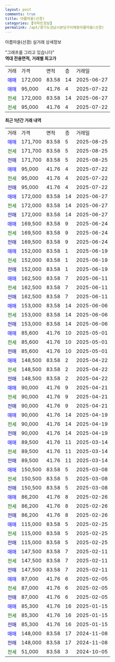 ```yaml
---
layout: post
comments: true
title: 아름마을(선경)
categories: [아파트정보]
permalink: /apt/경기도성남시분당구이매동아름마을(선경)
---
```


아름마을(선경) 실거래 상세정보

<script type="text/javascript">
  google.charts.load('current', {'packages':['line', 'corechart']});
  google.charts.setOnLoadCallback(drawChart);

  function drawChart() {
    var data = new google.visualization.DataTable();
    data.addColumn('date', '거래일');
    data.addColumn('number', "매매");
    data.addColumn('number', "전세");
    data.addColumn('number', "전매");

    data.addRows([[new Date(Date.parse("2025-08-25")), 171700, null, null], [new Date(Date.parse("2025-08-25")), null, 171700, null], [new Date(Date.parse("2025-08-25")), null, null, 171700], [new Date(Date.parse("2025-07-22")), 95000, null, null], [new Date(Date.parse("2025-07-22")), null, 95000, null], [new Date(Date.parse("2025-07-22")), null, null, 95000], [new Date(Date.parse("2025-06-27")), 172000, null, null], [new Date(Date.parse("2025-06-27")), null, 172000, null], [new Date(Date.parse("2025-06-27")), null, null, 172000], [new Date(Date.parse("2025-06-24")), 169500, null, null], [new Date(Date.parse("2025-06-24")), null, 169500, null], [new Date(Date.parse("2025-06-24")), null, null, 169500], [new Date(Date.parse("2025-06-19")), 152000, null, null], [new Date(Date.parse("2025-06-19")), null, 152000, null], [new Date(Date.parse("2025-06-19")), null, null, 152000], [new Date(Date.parse("2025-06-11")), 162500, null, null], [new Date(Date.parse("2025-06-11")), null, 162500, null], [new Date(Date.parse("2025-06-11")), null, null, 162500], [new Date(Date.parse("2025-06-06")), 153000, null, null], [new Date(Date.parse("2025-06-06")), null, 153000, null], [new Date(Date.parse("2025-06-06")), null, null, 153000], [new Date(Date.parse("2025-05-01")), 85600, null, null], [new Date(Date.parse("2025-05-01")), null, 85600, null], [new Date(Date.parse("2025-05-01")), null, null, 85600], [new Date(Date.parse("2025-04-22")), 148500, null, null], [new Date(Date.parse("2025-04-22")), null, 148500, null], [new Date(Date.parse("2025-04-22")), null, null, 148500], [new Date(Date.parse("2025-04-21")), 90000, null, null], [new Date(Date.parse("2025-04-21")), null, 90000, null], [new Date(Date.parse("2025-04-21")), null, null, 90000], [new Date(Date.parse("2025-04-19")), 90000, null, null], [new Date(Date.parse("2025-04-19")), null, 90000, null], [new Date(Date.parse("2025-04-19")), null, null, 90000], [new Date(Date.parse("2025-03-14")), 89500, null, null], [new Date(Date.parse("2025-03-14")), null, 89500, null], [new Date(Date.parse("2025-03-14")), null, null, 89500], [new Date(Date.parse("2025-03-08")), 150500, null, null], [new Date(Date.parse("2025-03-08")), null, 150500, null], [new Date(Date.parse("2025-03-08")), null, null, 150500], [new Date(Date.parse("2025-02-26")), 86200, null, null], [new Date(Date.parse("2025-02-26")), null, 86200, null], [new Date(Date.parse("2025-02-26")), null, null, 86200], [new Date(Date.parse("2025-02-25")), 115000, null, null], [new Date(Date.parse("2025-02-25")), null, 115000, null], [new Date(Date.parse("2025-02-25")), null, null, 115000], [new Date(Date.parse("2025-02-11")), 147500, null, null], [new Date(Date.parse("2025-02-11")), null, 147500, null], [new Date(Date.parse("2025-02-11")), null, null, 147500], [new Date(Date.parse("2025-02-05")), 87000, null, null], [new Date(Date.parse("2025-02-05")), null, 87000, null], [new Date(Date.parse("2025-02-05")), null, null, 87000], [new Date(Date.parse("2025-01-15")), 85300, null, null], [new Date(Date.parse("2025-01-15")), null, 85300, null], [new Date(Date.parse("2025-01-15")), null, null, 85300], [new Date(Date.parse("2024-11-08")), 148000, null, null], [new Date(Date.parse("2024-11-08")), null, null, 148000], [new Date(Date.parse("2024-10-05")), null, 51000, null]]);

    var options = {
      hAxis: {
        format: 'yyyy/MM/dd'
      },    
      lineWidth: 0,
      pointsVisible: true,    
      title: '최근 1년간 유형별 실거래가 분포',
      legend: { position: 'bottom' }
    };

    var formatter = new google.visualization.NumberFormat({pattern:'###,###'} );
    formatter.format(data, 1);
    formatter.format(data, 2);
    
    setTimeout(function() {
        var chart = new google.visualization.LineChart(document.getElementById('columnchart_material'));
        chart.draw(data, (options));
        document.getElementById('loading').style.display = 'none';
    }, 200);
  }
</script>


<div id="loading" style="z-index:20; display: block; margin-left: 0px">"그래프를 그리고 있습니다"</div>
<div id="columnchart_material" style="width: 95%; margin-left: 0px; display: block"></div>
<!-- contents start -->
<b>역대 전용면적, 거래별 최고가</b>
<table class="sortable">
    <tr>
      <td>거래</td>
      <td>가격</td>
      <td>면적</td>
      <td>층</td>
      <td>거래일</td>
    </tr>
        <tr>
          <td><a style="color: blue">매매</a></td>
          <td>172,000</td>
          <td>83.58</td>
          <td>14</td>
          <td>2025-06-27</td>
        </tr>            <tr>
          <td><a style="color: blue">매매</a></td>
          <td>95,000</td>
          <td>41.76</td>
          <td>4</td>
          <td>2025-07-22</td>
        </tr>        
        <tr>
              <td><a style="color: darkgreen">전세</a></td>
              <td>172,000</td>
              <td>83.58</td>
              <td>14</td>
              <td>2025-06-27</td>
            </tr>            <tr>
              <td><a style="color: darkgreen">전세</a></td>
              <td>95,000</td>
              <td>41.76</td>
              <td>4</td>
              <td>2025-07-22</td>
            </tr>        
    
</table>

<b>최근 1년간 거래 내역</b>

<table class="sortable">
    <tr>
      <td>거래</td>
      <td>가격</td>
      <td>면적</td>
      <td>층</td>
      <td>거래일</td>
    </tr>
    <tr>
      <td><a style="color: blue">매매</a></td>
      <td>171,700</td>
      <td>83.58</td>
      <td>5</td>
      <td>2025-08-25</td>
    </tr>          <tr>
      <td><a style="color: darkgreen">전세</a></td>
      <td>171,700</td>
      <td>83.58</td>
      <td>5</td>
      <td>2025-08-25</td>
    </tr>          <tr>
      <td><a style="color: darkblue">전매</a></td>
      <td>171,700</td>
      <td>83.58</td>
      <td>5</td>
      <td>2025-08-25</td>
    </tr>          <tr>
      <td><a style="color: blue">매매</a></td>
      <td>95,000</td>
      <td>41.76</td>
      <td>4</td>
      <td>2025-07-22</td>
    </tr>          <tr>
      <td><a style="color: darkgreen">전세</a></td>
      <td>95,000</td>
      <td>41.76</td>
      <td>4</td>
      <td>2025-07-22</td>
    </tr>          <tr>
      <td><a style="color: darkblue">전매</a></td>
      <td>95,000</td>
      <td>41.76</td>
      <td>4</td>
      <td>2025-07-22</td>
    </tr>          <tr>
      <td><a style="color: blue">매매</a></td>
      <td>172,000</td>
      <td>83.58</td>
      <td>14</td>
      <td>2025-06-27</td>
    </tr>          <tr>
      <td><a style="color: darkgreen">전세</a></td>
      <td>172,000</td>
      <td>83.58</td>
      <td>14</td>
      <td>2025-06-27</td>
    </tr>          <tr>
      <td><a style="color: darkblue">전매</a></td>
      <td>172,000</td>
      <td>83.58</td>
      <td>14</td>
      <td>2025-06-27</td>
    </tr>          <tr>
      <td><a style="color: blue">매매</a></td>
      <td>169,500</td>
      <td>83.58</td>
      <td>9</td>
      <td>2025-06-24</td>
    </tr>          <tr>
      <td><a style="color: darkgreen">전세</a></td>
      <td>169,500</td>
      <td>83.58</td>
      <td>9</td>
      <td>2025-06-24</td>
    </tr>          <tr>
      <td><a style="color: darkblue">전매</a></td>
      <td>169,500</td>
      <td>83.58</td>
      <td>9</td>
      <td>2025-06-24</td>
    </tr>          <tr>
      <td><a style="color: blue">매매</a></td>
      <td>152,000</td>
      <td>83.58</td>
      <td>1</td>
      <td>2025-06-19</td>
    </tr>          <tr>
      <td><a style="color: darkgreen">전세</a></td>
      <td>152,000</td>
      <td>83.58</td>
      <td>1</td>
      <td>2025-06-19</td>
    </tr>          <tr>
      <td><a style="color: darkblue">전매</a></td>
      <td>152,000</td>
      <td>83.58</td>
      <td>1</td>
      <td>2025-06-19</td>
    </tr>          <tr>
      <td><a style="color: blue">매매</a></td>
      <td>162,500</td>
      <td>83.58</td>
      <td>7</td>
      <td>2025-06-11</td>
    </tr>          <tr>
      <td><a style="color: darkgreen">전세</a></td>
      <td>162,500</td>
      <td>83.58</td>
      <td>7</td>
      <td>2025-06-11</td>
    </tr>          <tr>
      <td><a style="color: darkblue">전매</a></td>
      <td>162,500</td>
      <td>83.58</td>
      <td>7</td>
      <td>2025-06-11</td>
    </tr>          <tr>
      <td><a style="color: blue">매매</a></td>
      <td>153,000</td>
      <td>83.58</td>
      <td>14</td>
      <td>2025-06-06</td>
    </tr>          <tr>
      <td><a style="color: darkgreen">전세</a></td>
      <td>153,000</td>
      <td>83.58</td>
      <td>14</td>
      <td>2025-06-06</td>
    </tr>          <tr>
      <td><a style="color: darkblue">전매</a></td>
      <td>153,000</td>
      <td>83.58</td>
      <td>14</td>
      <td>2025-06-06</td>
    </tr>          <tr>
      <td><a style="color: blue">매매</a></td>
      <td>85,600</td>
      <td>41.76</td>
      <td>10</td>
      <td>2025-05-01</td>
    </tr>          <tr>
      <td><a style="color: darkgreen">전세</a></td>
      <td>85,600</td>
      <td>41.76</td>
      <td>10</td>
      <td>2025-05-01</td>
    </tr>          <tr>
      <td><a style="color: darkblue">전매</a></td>
      <td>85,600</td>
      <td>41.76</td>
      <td>10</td>
      <td>2025-05-01</td>
    </tr>          <tr>
      <td><a style="color: blue">매매</a></td>
      <td>148,500</td>
      <td>83.58</td>
      <td>2</td>
      <td>2025-04-22</td>
    </tr>          <tr>
      <td><a style="color: darkgreen">전세</a></td>
      <td>148,500</td>
      <td>83.58</td>
      <td>2</td>
      <td>2025-04-22</td>
    </tr>          <tr>
      <td><a style="color: darkblue">전매</a></td>
      <td>148,500</td>
      <td>83.58</td>
      <td>2</td>
      <td>2025-04-22</td>
    </tr>          <tr>
      <td><a style="color: blue">매매</a></td>
      <td>90,000</td>
      <td>41.76</td>
      <td>9</td>
      <td>2025-04-21</td>
    </tr>          <tr>
      <td><a style="color: darkgreen">전세</a></td>
      <td>90,000</td>
      <td>41.76</td>
      <td>9</td>
      <td>2025-04-21</td>
    </tr>          <tr>
      <td><a style="color: darkblue">전매</a></td>
      <td>90,000</td>
      <td>41.76</td>
      <td>9</td>
      <td>2025-04-21</td>
    </tr>          <tr>
      <td><a style="color: blue">매매</a></td>
      <td>90,000</td>
      <td>41.76</td>
      <td>14</td>
      <td>2025-04-19</td>
    </tr>          <tr>
      <td><a style="color: darkgreen">전세</a></td>
      <td>90,000</td>
      <td>41.76</td>
      <td>14</td>
      <td>2025-04-19</td>
    </tr>          <tr>
      <td><a style="color: darkblue">전매</a></td>
      <td>90,000</td>
      <td>41.76</td>
      <td>14</td>
      <td>2025-04-19</td>
    </tr>          <tr>
      <td><a style="color: blue">매매</a></td>
      <td>89,500</td>
      <td>41.76</td>
      <td>11</td>
      <td>2025-03-14</td>
    </tr>          <tr>
      <td><a style="color: darkgreen">전세</a></td>
      <td>89,500</td>
      <td>41.76</td>
      <td>11</td>
      <td>2025-03-14</td>
    </tr>          <tr>
      <td><a style="color: darkblue">전매</a></td>
      <td>89,500</td>
      <td>41.76</td>
      <td>11</td>
      <td>2025-03-14</td>
    </tr>          <tr>
      <td><a style="color: blue">매매</a></td>
      <td>150,500</td>
      <td>83.58</td>
      <td>5</td>
      <td>2025-03-08</td>
    </tr>          <tr>
      <td><a style="color: darkgreen">전세</a></td>
      <td>150,500</td>
      <td>83.58</td>
      <td>5</td>
      <td>2025-03-08</td>
    </tr>          <tr>
      <td><a style="color: darkblue">전매</a></td>
      <td>150,500</td>
      <td>83.58</td>
      <td>5</td>
      <td>2025-03-08</td>
    </tr>          <tr>
      <td><a style="color: blue">매매</a></td>
      <td>86,200</td>
      <td>41.76</td>
      <td>8</td>
      <td>2025-02-26</td>
    </tr>          <tr>
      <td><a style="color: darkgreen">전세</a></td>
      <td>86,200</td>
      <td>41.76</td>
      <td>8</td>
      <td>2025-02-26</td>
    </tr>          <tr>
      <td><a style="color: darkblue">전매</a></td>
      <td>86,200</td>
      <td>41.76</td>
      <td>8</td>
      <td>2025-02-26</td>
    </tr>          <tr>
      <td><a style="color: blue">매매</a></td>
      <td>115,000</td>
      <td>83.58</td>
      <td>5</td>
      <td>2025-02-25</td>
    </tr>          <tr>
      <td><a style="color: darkgreen">전세</a></td>
      <td>115,000</td>
      <td>83.58</td>
      <td>5</td>
      <td>2025-02-25</td>
    </tr>          <tr>
      <td><a style="color: darkblue">전매</a></td>
      <td>115,000</td>
      <td>83.58</td>
      <td>5</td>
      <td>2025-02-25</td>
    </tr>          <tr>
      <td><a style="color: blue">매매</a></td>
      <td>147,500</td>
      <td>83.58</td>
      <td>7</td>
      <td>2025-02-11</td>
    </tr>          <tr>
      <td><a style="color: darkgreen">전세</a></td>
      <td>147,500</td>
      <td>83.58</td>
      <td>7</td>
      <td>2025-02-11</td>
    </tr>          <tr>
      <td><a style="color: darkblue">전매</a></td>
      <td>147,500</td>
      <td>83.58</td>
      <td>7</td>
      <td>2025-02-11</td>
    </tr>          <tr>
      <td><a style="color: blue">매매</a></td>
      <td>87,000</td>
      <td>41.76</td>
      <td>6</td>
      <td>2025-02-05</td>
    </tr>          <tr>
      <td><a style="color: darkgreen">전세</a></td>
      <td>87,000</td>
      <td>41.76</td>
      <td>6</td>
      <td>2025-02-05</td>
    </tr>          <tr>
      <td><a style="color: darkblue">전매</a></td>
      <td>87,000</td>
      <td>41.76</td>
      <td>6</td>
      <td>2025-02-05</td>
    </tr>          <tr>
      <td><a style="color: blue">매매</a></td>
      <td>85,300</td>
      <td>41.76</td>
      <td>16</td>
      <td>2025-01-15</td>
    </tr>          <tr>
      <td><a style="color: darkgreen">전세</a></td>
      <td>85,300</td>
      <td>41.76</td>
      <td>16</td>
      <td>2025-01-15</td>
    </tr>          <tr>
      <td><a style="color: darkblue">전매</a></td>
      <td>85,300</td>
      <td>41.76</td>
      <td>16</td>
      <td>2025-01-15</td>
    </tr>          <tr>
      <td><a style="color: blue">매매</a></td>
      <td>148,000</td>
      <td>83.58</td>
      <td>17</td>
      <td>2024-11-08</td>
    </tr>          <tr>
      <td><a style="color: darkblue">전매</a></td>
      <td>148,000</td>
      <td>83.58</td>
      <td>17</td>
      <td>2024-11-08</td>
    </tr>          <tr>
      <td><a style="color: darkgreen">전세</a></td>
      <td>51,000</td>
      <td>83.58</td>
      <td>3</td>
      <td>2024-10-05</td>
    </tr>      </table>
<!-- contents end -->    


